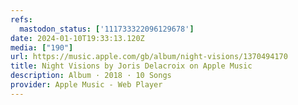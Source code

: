 ```yaml
---
refs:
  mastodon_status: ['111733322096129678']
date: 2024-01-10T19:33:13.120Z
media: ["190"]
url: https://music.apple.com/gb/album/night-visions/1370494170
title: Night Visions by Joris Delacroix on Apple Music
description: Album · 2018 · 10 Songs
provider: Apple Music - Web Player
---
```



